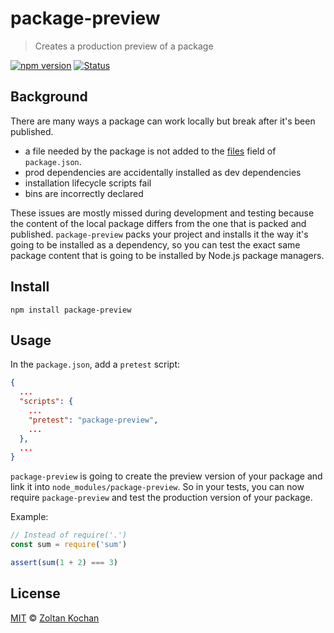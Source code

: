 # package-preview

> Creates a production preview of a package

[![npm version](https://img.shields.io/npm/v/package-preview.svg)](https://www.npmjs.com/package/package-preview)
[![Status](https://travis-ci.org/zkochan/package-preview.svg?branch=master)](https://travis-ci.org/zkochan/package-preview "See test builds")

## Background

There are many ways a package can work locally but break after it's been published.

* a file needed by the package is not added to the [files](https://docs.npmjs.com/files/package.json#files) field of `package.json`.
* prod dependencies are accidentally installed as dev dependencies
* installation lifecycle scripts fail
* bins are incorrectly declared

These issues are mostly missed during development and testing because the content of the local package differs from the one
that is packed and published. `package-preview` packs your project and installs it the way it's going to be installed
as a dependency, so you can test the exact same package content that is going to be installed by Node.js package managers.

## Install

```
npm install package-preview
```

## Usage

In the `package.json`, add a `pretest` script:

```json
{
  ...
  "scripts": {
    ...
    "pretest": "package-preview",
    ...
  },
  ...
}
```

`package-preview` is going to create the preview version of your package and link it into `node_modules/package-preview`.
So in your tests, you can now require `package-preview` and test the production version of your package.

Example:

```js
// Instead of require('.')
const sum = require('sum')

assert(sum(1 + 2) === 3)
```

## License

[MIT](LICENSE) © [Zoltan Kochan](https://www.kochan.io)
